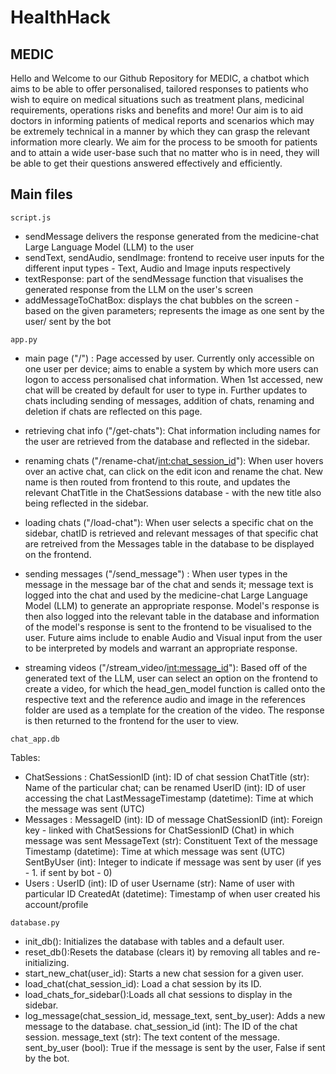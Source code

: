 # HealthHack
## MEDIC

Hello and Welcome to our Github Repository for MEDIC, a chatbot which aims to be able to offer personalised, tailored responses to patients 
who wish to equire on medical situations such as treatment plans, medicinal requirements, operations risks and benefits and more! Our aim is to aid doctors in informing patients of medical reports and scenarios which may be extremely technical in a manner by which they can grasp the relevant information more clearly. We aim for the process to be smooth for patients and to attain a wide user-base such that no matter who is in need, they will be able to get their questions answered effectively and efficiently.

## Main files

```script.js```
- sendMessage delivers the response generated from the medicine-chat Large Language Model (LLM) to the user
- sendText, sendAudio, sendImage: frontend to receive user inputs for the different input types - Text, Audio and Image inputs respectively
- textResponse: part of the sendMessage function that visualises the generated response from the LLM on the user's screen 
- addMessageToChatBox: displays the chat bubbles on the screen - based on the given parameters; represents the image as one sent by the user/ sent by the bot


```app.py```
- main page ("/") : Page accessed by user. Currently only accessible on one user per device; aims to enable a system by which more users can logon to access personalised chat information. When 1st accessed, new chat will be created by default for user to type in. Further updates to chats including sending of messages, addition of chats, renaming and deletion if chats are reflected on this page.

- retrieving chat info ("/get-chats"): Chat information including names for the user are retrieved from the database and reflected in the sidebar.

- renaming chats ("/rename-chat/<int:chat_session_id>"): When user hovers over an active chat, can click on the edit icon and rename the chat. New name is then routed from frontend to this route, and updates the relevant ChatTitle in the ChatSessions database - with the new title also being reflected in the sidebar.

- loading chats ("/load-chat"): When user selects a specific chat on the sidebar, chatID is retrieved and relevant messages of that specific chat are retreived from the Messages table in the database to be displayed on the frontend.

- sending messages ("/send_message") : When user types in the message in the message bar of the chat and sends it; message text is logged into the chat and used by the medicine-chat Large Language Model (LLM) to generate an appropriate response. Model's response is then also logged into the relevant table in the database and information of the model's response is sent to the frontend to be visualised to the user. Future aims include to enable Audio and Visual input from the user to be interpreted by models and warrant an appropriate response. 

- streaming videos ("/stream_video/<int:message_id>"): Based off of the generated text of the LLM, user can select an option on the frontend to create a video, for which the head_gen_model function is called onto the respective text and the reference audio and image in the references folder are used as a template for the creation of the video. The response is then returned to the frontend for the user to view.


```chat_app.db```

Tables:

- ChatSessions :
	ChatSessionID (int): ID of chat session
	ChatTitle (str): Name of the particular chat; can be renamed
	UserID (int): ID of user accessing the chat
	LastMessageTimestamp (datetime): Time at which the message was sent (UTC)
- Messages :
	MessageID (int): ID of message 
	ChatSessionID (int): Foreign key - linked with ChatSessions for ChatSessionID (Chat) in which message was sent
	MessageText (str): Constituent Text of the message
	Timestamp (datetime): Time at which message was sent (UTC)
	SentByUser (int): Integer to indicate if message was sent by user (if yes - 1. if sent by bot - 0)
- Users :
	UserID (int): ID of user
	Username (str): Name of user with particular ID
	CreatedAt (datetime): Timestamp of when user created his account/profile


```database.py```

- init_db(): Initializes the database with tables and a default user.
- reset_db():Resets the database (clears it) by removing all tables and re-initializing.
- start_new_chat(user_id): Starts a new chat session for a given user.
- load_chat(chat_session_id): Load a chat session by its ID.
- load_chats_for_sidebar():Loads all chat sessions to display in the sidebar.
- log_message(chat_session_id, message_text, sent_by_user): Adds a new message to the database.
	chat_session_id (int): The ID of the chat session.
	message_text (str): The text content of the message.
	sent_by_user (bool): True if the message is sent by the user, False if sent by the bot.





